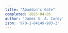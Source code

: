 ```yaml
---
title: "Abaddon's Gate"
completed: 2025-04-05
author: 'James S. A. Corey'
isbn: '978-1-84149-993-2'
---
```

